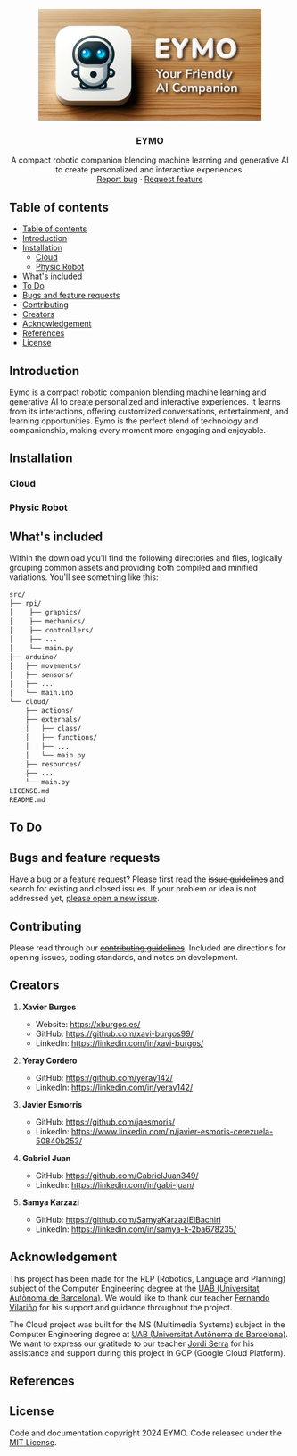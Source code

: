 <p align="center">
  <a href="https://example.com/">
    <!-- <img src="https://via.placeholder.com/72" alt="Logo" width=72 height=72> -->
    <img src="./banner.jpg" alt="EYMO banner" width="400" height="200">
  </a>

  <h3 align="center">EYMO</h3>

  <p align="center">
    A compact robotic companion blending machine learning and generative AI to create personalized and interactive experiences.
    <br>
    <a href="https://github.com/xavi-burgos99/eymo/issues/new?template=bug.md">Report bug</a>
    ·
    <a href="https://github.com/xavi-burgos99/eymo/issues/new?template=feature.md&labels=feature">Request feature</a>
  </p>
</p>


## Table of contents

- [Table of contents](#table-of-contents)
- [Introduction](#introduction)
- [Installation](#installation)
   - [Cloud](#cloud)
   - [Physic Robot](#physic-robot)
- [What's included](#whats-included)
- [To Do](#to-do)
- [Bugs and feature requests](#bugs-and-feature-requests)
- [Contributing](#contributing)
- [Creators](#creators)
- [Acknowledgement](#acknowledgement)
- [References](#references)
- [License](#license)


## Introduction

Eymo is a compact robotic companion blending machine learning and generative AI to create personalized and interactive experiences. It learns from its interactions, offering customized conversations, entertainment, and learning opportunities. Eymo is the perfect blend of technology and companionship, making every moment more engaging and enjoyable.


## Installation

### Cloud

### Physic Robot

## What's included

Within the download you'll find the following directories and files, logically grouping common assets and providing both compiled and minified variations. You'll see something like this:

```text
src/
├── rpi/
│    ├── graphics/
│    ├── mechanics/ 
│    ├── controllers/
│    ├── ...
│    └── main.py     
├── arduino/
│   ├── movements/
│   ├── sensors/
│   ├── ...
│   └── main.ino
└── cloud/
    ├── actions/
    ├── externals/
    │   ├── class/
    │   ├── functions/
    │   ├── ...
    │   └── main.py
    ├── resources/
    ├── ...
    └── main.py 
LICENSE.md
README.md
```
## To Do

## Bugs and feature requests

Have a bug or a feature request? Please first read the ~~[issue guidelines](https://github.com/xavi-burgos99/eymo/blob/main/CONTRIBUTING.md)~~ and search for existing and closed issues. If your problem or idea is not addressed yet, [please open a new issue](https://github.com/xavi-burgos99/eymo/issues/new).

## Contributing

Please read through our ~~[contributing guidelines](https://reponame/blob/master/CONTRIBUTING.md)~~. Included are directions for opening issues, coding standards, and notes on development.

## Creators

1. **Xavier Burgos**
   - Website: <https://xburgos.es/>
   - GitHub: <https://github.com/xavi-burgos99/>
   - LinkedIn: <https://linkedin.com/in/xavi-burgos/>

2. **Yeray Cordero**
   - GitHub: <https://github.com/yeray142/>
   - LinkedIn: <https://linkedin.com/in/yeray142/>

3. **Javier Esmorris**
   - GitHub: <https://github.com/jaesmoris/>
   - LinkedIn: <https://www.linkedin.com/in/javier-esmoris-cerezuela-50840b253/>

4. **Gabriel Juan**
   - GitHub: <https://github.com/GabrielJuan349/>
   - LinkedIn: <https://linkedin.com/in/gabi-juan/>

5. **Samya Karzazi**
   - GitHub: <https://github.com/SamyaKarzaziElBachiri>
   - LinkedIn: <https://linkedin.com/in/samya-k-2ba678235/>


## Acknowledgement

This project has been made for the RLP (Robotics, Language and Planning) subject of the Computer Engineering degree at the [UAB (Universitat Autònoma de Barcelona)](https://www.uab.cat/). We would like to thank our teacher [Fernando Vilariño](https://linkedin.com/in/fernandovilarino) for his support and guidance throughout the project.

The Cloud project was built for the MS (Multimedia Systems) subject in the Computer Engineering degree at [UAB (Universitat Autònoma de Barcelona)](https://www.uab.cat/). We want to express our gratitude to our teacher [Jordi Serra](https://www.linkedin.com/in/jordiserraruiz/) for his assistance and support during this project in GCP (Google Cloud Platform).

## References

## License

Code and documentation copyright 2024 EYMO. Code released under the [MIT License](https://reponame/blob/master/LICENSE).
